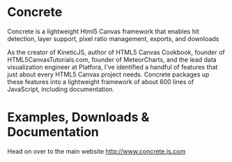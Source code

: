 # Concrete
Concrete is a lightweight Html5 Canvas framework that enables hit detection, layer support, pixel ratio management, exports, and downloads

As the creator of KineticJS, author of HTML5 Canvas Cookbook, founder of HTML5CanvasTutorials.com, founder of MeteorCharts, and the lead data visualization engineer at Platfora, I've identified a handful of features that just about every HTML5 Canvas project needs.  Concrete packages up these features into a lightweight framework of about 600 lines of JavaScript, including documentation. 

# Examples, Downloads & Documentation

Head on over to the main website http://www.concrete.js.com
